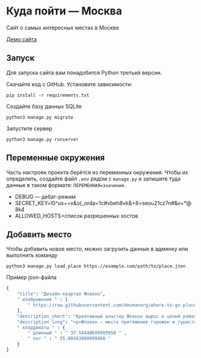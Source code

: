# Куда пойти — Москва

Сайт о самых интересных местах в Москве

[Демо сайта](https://f1r234324eb411.pythonanywhere.com/) 


## Запуск

Для запуска сайта вам понадобится Python третьей версии.

Скачайте код с GitHub. Установите зависимости:
```
pip install -r requirements.txt
```
Создайте базу данных SQLite
```
python3 manage.py migrate
```
Запустите сервер
```
python3 manage.py runserver
```

## Переменные окружения

Часть настроек проекта берётся из переменных окружения. Чтобы их определить, создайте файл `.env` рядом с `manage.py` и запишите туда данные в таком формате: `ПЕРЕМЕННАЯ=значение`.

* DEBUG — дебаг-режим
* SECRET_KEY=l0^us+=x&o)_orda=1c#vbeh8vk&+8=seou21cz7n#&v+*@8k4
* ALLOWED_HOSTS=список разрешенных хостов

## Добавить место

Чтобы добавить новое место, можно загрузить данные в админку или выполнить команду
```
python3 manage.py load_place https://example.com/path/to/place.json
```
Пример json-файла

```python
{
    "title": "Дизайн-квартал Флакон",
    " изображения " : [
        " https://raw.githubusercontent.com/devmanorg/where-to-go-places/master/media/40457e6b95ee4512d3c980202db6c12b.jpg "
    ],
    "description_short": "Креативный кластер Флакон вырос в целый район благодаря постоянному взаимодействию с горожанами, созданию живого творческого сообщества и внимательному выбору резидентов. ",
    "description_long": "<p>Флакон — место притяжения горожан и туристов. Здесь разместилось множество шоу-румов, студий и мастерских, кафе и и ресторанов, площадок для обучения, концертных и театральных пространств и многое другое. Всего свыше 250 арендаторов. Флакон создан так, чтобы каждый посетитель мог здесь творить, самовыражаться и отдыхать.</p><h3>Особенности креативного кластера</h3><ul><li>Это открытое и доступное пространство без заборов, с коротким проходом от станции метро Дмитровская.</li><li>Инфраструктура удобна и продолжает улучшаться. Есть парковка и велопарковка, каршеринг, пешеходная зона, зелёные зоны для отдыха, спортивные площадки под открытым небом.</li><li>Для резидентов созданы такие рабочие условия, в которых комфортно творить.</li><li>Городские события проходят в новом формате, к ним присоединяются яркие и уникальные проекты из разных областей — культуры, искусства, бизнеса.</li></ul><blockquote class=\"directSpeech\"><p class=\"directSpeech-text\">Наш неспальный район — это атмосфера локального туризма, фестиваля. Настроение, за которым не нужно никуда лететь.</p></blockquote><p>На Флаконе проходят масштабные культурные и фестивальные события. Фестивали страноведения проводятся в формате «дней» разных стран — Франции, Норвегии, Сингапура, Японии и многих других. Также здесь проходят автомобильный фестиваль «Листва», фестивали креативных индустрий и современного искусства. На форуме «Хлебокультура» собираются представители ремесленных пекарен, а на «Ламбада-маркете» — мастера и любители хэнд-мейда.</p><p>Флакон — одно из самых популярных мест для городских мероприятий, выставок, театральных постановок, видео- и фотосъёмок большого масштаба.</p><p>Кафе и шоу-румы Флакона работают с 10:00 до 22:00.</p><p>В ноябре 2019 года стартовала программа лояльности для посетителей.</p>",
    " координаты " : {
        " длинный " : " 37.58440699999958 " ,
        " лат " : " 55.80563009999988 "
    }
}
```
